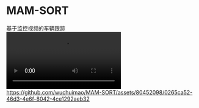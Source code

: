 # MAM-SORT
基于监控视频的车辆跟踪<br>
![](https://github.com/wuchuimao/MAM-SORT/blob/main/MVI-39311.mp4)<br>
https://github.com/wuchuimao/MAM-SORT/assets/80452098/0265ca52-46d3-4e6f-8042-4ce1292aeb32
